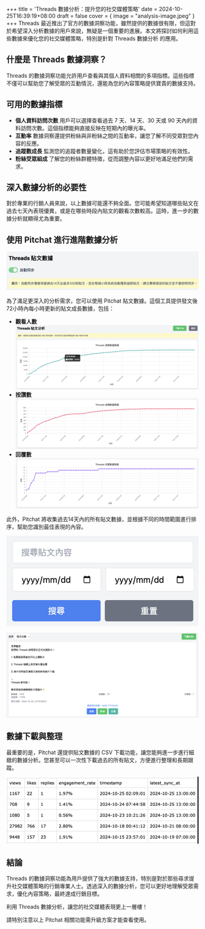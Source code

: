+++
title = 'Threads 數據分析：提升您的社交媒體策略'
date = 2024-10-25T16:39:19+08:00
draft = false
cover = { image = "analysis-image.jpeg" }
+++
Threads 最近推出了官方的數據洞察功能，雖然提供的數據很有限，但這對於希望深入分析數據的用戶來說，無疑是一個重要的進展。本文將探討如何利用這些數據來優化您的社交媒體策略，特別是針對 Threads 數據分析 的應用。

## 什麼是 Threads 數據洞察？

Threads 的數據洞察功能允許用戶查看與其個人資料相關的多項指標。這些指標不僅可以幫助您了解受眾的互動情況，還能為您的內容策略提供寶貴的數據支持。

## 可用的數據指標

* **個人資料訪問次數** 用戶可以選擇查看過去 7 天、14 天、30 天或 90 天內的資料訪問次數。這個指標能夠直接反映在短期內的曝光率。
* **互動率** 數據洞察還提供粉絲與非粉絲之間的互動率，讓您了解不同受眾對您內容的反應。
* **追蹤數成長** 監測您的追蹤者數量變化，這有助於您評估市場策略的有效性。
* **粉絲受眾組成** 了解您的粉絲群體特徵，從而調整內容以更好地滿足他們的需求。

## 深入數據分析的必要性

對於專業的行銷人員來說，以上數據可能還不夠全面。您可能希望知道哪些貼文在過去七天內表現優異，或是在哪些時段內貼文的觀看次數較高。這時，進一步的數據分析就顯得尤為重要。

## 使用 Pitchat 進行進階數據分析

![數據切換介面](toggle.png)

為了滿足更深入的分析需求，您可以使用 Pitchat 貼文數據。這個工具提供發文後72小時內每小時更新的貼文成長數據，包括：

* **觀看人數**
![數據查看介面](views.png)
* **按讚數**
![按讚數據](likes.png)
* **回覆數**
![回覆數據統計](replies.png)

此外，Pitchat 將收集過去14天內的所有貼文數據，並根據不同的時間範圍進行排序，幫助您識別最佳表現的內容。

![數據過濾功能](filter.png)

![數據排序功能](sort.png)

## 數據下載與整理

最重要的是，Pitchat 還提供貼文數據的 CSV 下載功能，讓您能夠進一步進行細緻的數據分析。您甚至可以一次性下載過去的所有貼文，方便進行整理和長期跟蹤。

![數據下載](download.png)

## 結論

Threads 的數據洞察功能為用戶提供了強大的數據支持，特別是對於那些尋求提升社交媒體策略的行銷專業人士。透過深入的數據分析，您可以更好地理解受眾需求，優化內容策略，最終達成行銷目標。

利用 Threads 數據分析，讓您的社交媒體表現更上一層樓！

請特別注意以上 Pitchat 相關功能需升級方案才能查看使用。